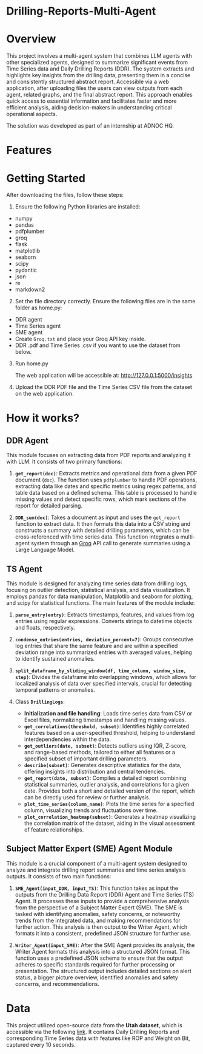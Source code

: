 # Drilling-Reports-Multi-Agent

# Overview

This project involves a multi-agent system that combines LLM agents with other specialized agents, designed to summarize significant events from Time Series data and Daily Drilling Reports (DDR). The system extracts and highlights key insights from the drilling data, presenting them in a concise and consistently structured abstract report. Accessible via a web application, after uploading files the users can view outputs from each agent, related graphs, and the final abstract report. This approach enables quick access to essential information and facilitates faster and more efficient analysis, aiding decision-makers in understanding critical operational aspects.

The solution was developed as part of an internship at ADNOC HQ.
# Features
<!--

    List of features and capabilities.
-->
# Getting Started
<!-- Maybe add picture of the application -->
After downloading the files, follow these steps:

1. Ensure the following Python libraries are installed:
- numpy
- pandas
- pdfplumber
- groq
- flask
- matplotlib
- seaborn
- scipy
- pydantic
- json
- re
- markdown2
  
2. Set the file directory correctly. Ensure the following files are in the same folder as home.py:

- DDR agent
- Time Series agent
- SME agent
- Create `Groq.txt` and place your Groq API key inside.
- DDR .pdf and Time Series .csv if you want to use the dataset from below.

3. Run home.py
   
   The web application will be accessible at: http://127.0.0.1:5000/insights

4. Upload the DDR PDF file and the Time Series CSV file from the dataset on the web application.
<!--
    Prerequisites
    Installation instructions
    Basic usage examples
-->
# How it works?
<!--
<details>
<summary><span style="font-size:20px;">File A</span> - <span style="font-size:16px;">Overview</span></summary>

### Details for File A
Content or description about what File A includes or its purpose goes here. You can include further Markdown formatting, links, images, or any other relevant information.

</details>
-->




## DDR Agent

This module focuses on extracting data from PDF reports and analyzing it with LLM. It consists of two primary functions:

1. **`get_report(doc)`**: Extracts metrics and operational data from a given PDF document (`doc`). The function uses `pdfplumber` to handle PDF operations, extracting data like dates and specific metrics using regex patterns, and table data based on a defined schema. This table is processed to handle missing values and detect specific rows, which mark sections of the report for detailed parsing.

2. **`DDR_sum(doc)`**: Takes a document as input and uses the `get_report` function to extract data. It then formats this data into a CSV string and constructs a summary with detailed drilling parameters, which can be cross-referenced with time series data. This function integrates a multi-agent system through an [Groq](https://groq.com/) API call to generate summaries using a Large Language Model.

## TS Agent

This module is designed for analyzing time series data from drilling logs, focusing on outlier detection, statistical analysis, and data visualization. It employs pandas for data manipulation, Matplotlib and seaborn for plotting, and scipy for statistical functions. The main features of the module include:

1. **`parse_entry(entry)`**: Extracts timestamps, features, and values from log entries using regular expressions. Converts strings to datetime objects and floats, respectively.

2. **`condense_entries(entries, deviation_percent=7)`**: Groups consecutive log entries that share the same feature and are within a specified deviation range into summarized entries with averaged values, helping to identify sustained anomalies.

3. **`split_dataframe_by_sliding_window(df, time_column, window_size, step)`**: Divides the dataframe into overlapping windows, which allows for localized analysis of data over specified intervals, crucial for detecting temporal patterns or anomalies.

4. Class **`DrillingLogs`**:
   - **Initialization and file handling**: Loads time series data from CSV or Excel files, normalizing timestamps and handling missing values.
   - **`get_correlations(threshold, subset)`**: Identifies highly correlated features based on a user-specified threshold, helping to understand interdependencies within the data.
   - **`get_outliers(date, subset)`**: Detects outliers using IQR, Z-score, and range-based methods, tailored to either all features or a specified subset of important drilling parameters.
   - **`describe(subset)`**: Generates descriptive statistics for the data, offering insights into distribution and central tendencies.
   - **`get_report(date, subset)`**: Compiles a detailed report combining statistical summaries, outlier analysis, and correlations for a given date. Provides both a short and detailed version of the report, which can be directly used for review or further analysis.
   - **`plot_time_series(column_name)`**: Plots the time series for a specified column, visualizing trends and fluctuations over time.
   - **`plot_correlation_heatmap(subset)`**: Generates a heatmap visualizing the correlation matrix of the dataset, aiding in the visual assessment of feature relationships.

 ## Subject Matter Expert (SME) Agent Module

This module is a crucial component of a multi-agent system designed to analyze and integrate drilling report summaries and time series analysis outputs. It consists of two main functions:

1. **`SME_Agent(input_DDR, input_TS)`**: This function takes as input the outputs from the Drilling Data Report (DDR) Agent and Time Series (TS) Agent. It processes these inputs to provide a comprehensive analysis from the perspective of a Subject Matter Expert (SME). The SME is tasked with identifying anomalies, safety concerns, or noteworthy trends from the integrated data, and making recommendations for further action. This analysis is then output to the Writer Agent, which formats it into a consistent, predefined JSON structure for further use.

2. **`Writer_Agent(input_SME)`**: After the SME Agent provides its analysis, the Writer Agent formats this analysis into a structured JSON format. This function uses a predefined JSON schema to ensure that the output adheres to specific standards required for further processing or presentation. The structured output includes detailed sections on alert status, a bigger picture overview, identified anomalies and safety concerns, and recommendations.

# Data
This project utilized open-source data from the **Utah dataset**, which is accessible via the following [link](https://gdr.openei.org/submissions/1283). It contains Daily Drilling Reports and corresponding Time Series data with features like ROP and Weight on Bit, captured every 10 seconds.


